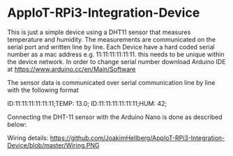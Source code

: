 # AppIoT-RPi3-Integration-Device
This is just a simple device using a DHT11 sensor that measures temperature and humidity.
The measurements are communicated on the serial port and written line by line.
Each Device have a hard coded serial number as a mac address e.g. 11:11:11:11:11:11. this needs to be unique within the device network.
In order to change serial number download Arduino IDE at https://www.arduino.cc/en/Main/Software

The sensor data is communicated over serial communication line by line with the following format

ID:11:11:11:11:11:11;TEMP: 13.0;
ID:11:11:11:11:11:11;HUM: 42;

Connecting the DHT-11 sensor with the Arduino Nano is done as described below:

Wiring details: https://github.com/JoakimHellberg/AppIoT-RPi3-Integration-Device/blob/master/Wiring.PNG


